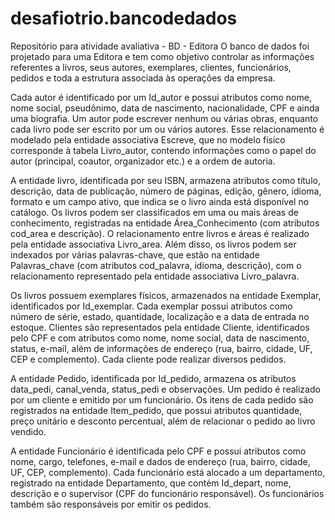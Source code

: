 # desafiotrio.bancodedados
Repositório para atividade avaliativa - BD - Editora
O banco de dados foi projetado para uma Editora e tem como objetivo controlar as informações referentes a livros, seus autores, exemplares, clientes, funcionários, pedidos e toda a estrutura associada às operações da empresa.

Cada autor é identificado por um Id_autor e possui atributos como nome, nome social, pseudônimo, data de nascimento, nacionalidade, CPF e ainda uma biografia. Um autor pode escrever nenhum ou várias obras, enquanto cada livro pode ser escrito por um ou vários autores. Esse relacionamento é modelado pela entidade associativa Escreve, que no modelo físico corresponde à tabela Livro_autor, contendo informações como o papel do autor (principal, coautor, organizador etc.) e a ordem de autoria.

A entidade livro, identificada por seu ISBN, armazena atributos como título, descrição, data de publicação, número de páginas, edição, gênero, idioma, formato e um campo ativo, que indica se o livro ainda está disponível no catálogo. Os livros podem ser classificados em uma ou mais áreas de conhecimento, registradas na entidade Área_Conhecimento (com atributos cod_area e descrição). O relacionamento entre livros e áreas é realizado pela entidade associativa Livro_area. Além disso, os livros podem ser indexados por várias palavras-chave, que estão na entidade Palavras_chave (com atributos cod_palavra, idioma, descrição), com o relacionamento representado pela entidade associativa Livro_palavra.

Os livros possuem exemplares físicos, armazenados na entidade Exemplar, identificados por Id_exemplar. Cada exemplar possui atributos como número de série, estado, quantidade, localização e a data de entrada no estoque.
Clientes são representados pela entidade Cliente, identificados pelo CPF e com atributos como nome, nome social, data de nascimento, status, e-mail, além de informações de endereço (rua, bairro, cidade, UF, CEP e complemento). Cada cliente pode realizar diversos pedidos.

A entidade Pedido, identificada por Id_pedido, armazena os atributos data_pedi, canal_venda, status_pedi e observações. Um pedido é realizado por um cliente e emitido por um funcionário. Os itens de cada pedido são registrados na entidade Item_pedido, que possui atributos quantidade, preço unitário e desconto percentual, além de relacionar o pedido ao livro vendido.

A entidade Funcionário é identificada pelo CPF e possui atributos como nome, cargo, telefones, e-mail e dados de endereço (rua, bairro, cidade, UF, CEP, complemento). Cada funcionário está alocado a um departamento, registrado na entidade Departamento, que contém Id_depart, nome, descrição e o supervisor (CPF do funcionário responsável). Os funcionários também são responsáveis por emitir os pedidos.
